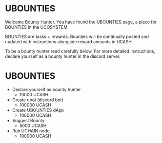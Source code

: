 # UBOUNTIES

Welcome Bounty Hunter. You have found the UBOUNTIES page, a place for BOUNTIES in the UCOSYSTEM. 

BOUNTIES are tasks + rewards. Bounties will be continually posted and updated with instructions alongside reward amounts in UCASH. 

To be a bounty hunter read carefully below. For more detailed instructions, declare yourself as a bounty hunter in the discord server.


# UBOUNTIES

* Declare yourself as bounty hunter 
    * 10000 UCASH
* Create ubot (discord bot) 
    * 100000 UCASH
* Create UBOUNTIES dApp
    * 100000 UCASH
* Suggest Bounty
    * 5000 UCASH
* Run UCHAIN node 
    * 100000 UCASH